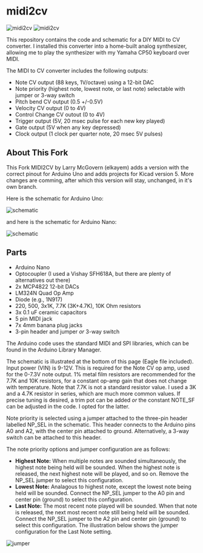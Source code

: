 # midi2cv
 
![midi2cv](./images/IMG_0776.JPG)
![midi2cv](./images/IMG_0777.JPG)

This repository contains the code and schematic for a DIY MIDI to CV converter.  I installed this converter into a home-built analog synthesizer, allowing me to play the synthesizer with my Yamaha CP50 keyboard over MIDI.

The MIDI to CV converter includes the following outputs:

* Note CV output (88 keys, 1V/octave) using a 12-bit DAC
* Note priority (highest note, lowest note, or last note) selectable with jumper or 3-way switch
* Pitch bend CV output (0.5 +/-0.5V)
* Velocity CV output (0 to 4V)
* Control Change CV outout (0 to 4V)
* Trigger output (5V, 20 msec pulse for each new key played)
* Gate output (5V when any key depressed)
* Clock output (1 clock per quarter note, 20 msec 5V pulses)

## About This Fork

This Fork MIDI2CV by Larry McGovern (elkayem) adds a version with the correct pinout for Arduino Uno and adds projects for Kicad version 5. More changes are comming, after which this version will stay, unchanged, in it's own branch.  

Here is the schematic for Arduino Uno:  

![schematic](./images/MIDI2CV-Uno.png)

and here is the schematic for Arduino Nano:

![schematic](./images/MIDI2CV-Nano.png)

## Parts
* Arduino Nano
* Optocoupler (I used a Vishay SFH618A, but there are plenty of alternatives out there)
* 2x MCP4822 12-bit DACs
* LM324N Quad Op Amp 
* Diode (e.g., 1N917)
* 220, 500, 3x1K, 7.7K (3K+4.7K), 10K Ohm resistors
* 3x 0.1 uF ceramic capacitors
* 5 pin MIDI jack
* 7x 4mm banana plug jacks
* 3-pin header and jumper *or* 3-way switch

The Arduino code uses the standard MIDI and SPI libraries, which can be found in the Arduino Library Manager. 

The schematic is illustrated at the bottom of this page (Eagle file included).  Input power (VIN) is 9-12V.  This is required for the Note CV op amp, used for the 0-7.3V note output.  1% metal film resistors are recommended for the 7.7K and 10K resistors, for a constant op-amp gain that does not change with temperature.  Note that 7.7K is not a standard resistor value.  I used a 3K and a 4.7K resistor in series, which are much more common values.  If precise tuning is desired, a trim pot can be added *or* the constant NOTE_SF can be adjusted in the code.  I opted for the latter.

Note priority is selected using a jumper attached to the three-pin header labelled NP_SEL in the schematic.  This header connects to the Arduino pins A0 and A2, with the center pin attached to ground.  Alternatively, a 3-way switch can be attached to this header. 

The note priority options and jumper configuration are as follows:
* **Highest Note:** When multiple notes are sounded simultaneously, the highest note being held will be sounded.  When the highest note is released, the next highest note will be played, and so on.  Remove the NP_SEL jumper to select this configuration.
* **Lowest Note:** Analagous to highest note, except the lowest note being held will be sounded. Connect the NP_SEL jumper to the A0 pin and center pin (ground) to select this configuration. 
* **Last Note:** The most recent note played will be sounded.  When that note is released, the next most recent note still being held will be sounded.  Connect the NP_SEL jumper to the A2 pin and center pin (ground) to select this configuration.  The illustration below shows the jumper configuration for the Last Note setting.

![jumper](./images/IMG_1884.JPG)





